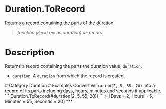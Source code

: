 ﻿# Duration.ToRecord
Returns a record containing the parts of the duration.
> _function (<code>duration</code> as duration) as record_
# Description 
Returns a record containing the parts the duration value, <code>duration</code>. 
  <ul>
        <li><code>duration</code>: A <code>duration</code> from which the record is created.</li>     
      </ul>
# Category 
Duration
# Examples 
Convert <code>#duration(2, 5, 55, 20)</code> into a record of its parts including days, hours, minutes and seconds if applicable.
```
Duration.ToRecord(#duration(2, 5, 55, 20))
```
> [Days = 2,
    Hours = 5,
    Minutes = 55,
    Seconds = 20]
***
